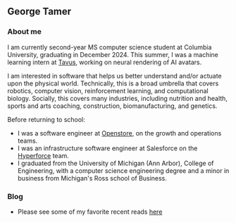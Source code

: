 ## George Tamer

### About me

I am currently second-year MS computer science student at Columbia University, graduating in December 2024. This summer, I was a machine learning intern at [Tavus](https://tavus.io/developer), working on neural rendering of AI avatars.

I am interested in software that helps us better understand and/or actuate upon the physical world. Technically, this is a broad umbrella that covers robotics, computer vision, reinforcement learning, and computational biology. Socially, this covers many industries, including nutrition and health, sports and arts coaching, construction, biomanufacturing, and genetics.

Before returning to school:

- I was a software engineer at [Openstore](https://open.store/), on the growth and operations teams.
- I was an infrastructure software engineer at Salesforce on the [Hyperforce](https://www.salesforce.com/platform/public-cloud-infrastructure/) team.
- I graduated from the University of Michigan (Ann Arbor), College of Engineering, with a computer science engineering degree and a minor in business from Michigan's Ross school of Business.

### Blog

- Please see some of my favorite recent reads [here](/books.md)
